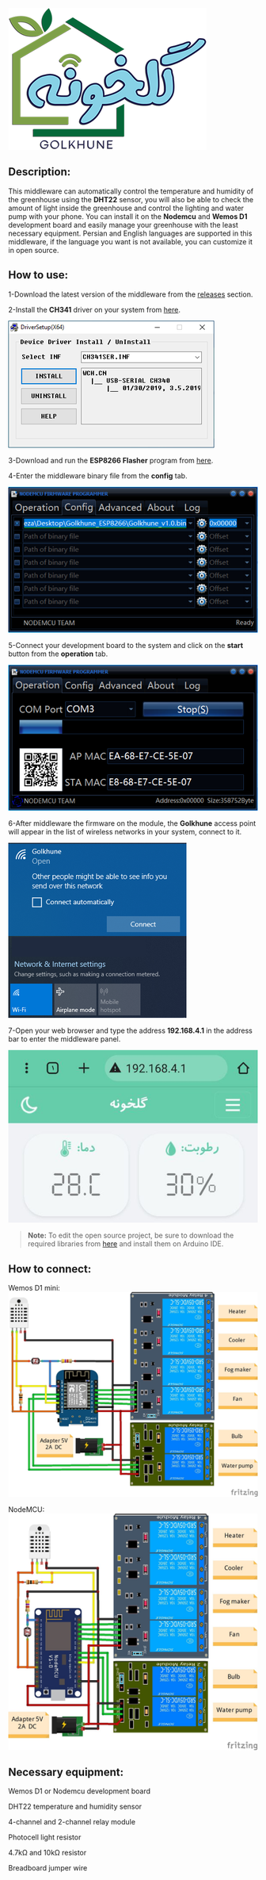 ![](image/logo.png)

## Description:
This middleware can automatically control the temperature and humidity of the greenhouse using the **DHT22** sensor, you will also be able to check the amount of light inside the greenhouse and control the lighting and water pump with your phone. You can install it on the **Nodemcu** and **Wemos D1** development board and easily manage your greenhouse with the least necessary equipment. Persian and English languages ​​are supported in this middleware, if the language you want is not available, you can customize it in open source.

## How to use:
1-Download the latest version of the middleware from the [releases](https://github.com/alireza-moshfeghi/Golkhune_ESP8266/releases) section.

2-Install the **CH341** driver on your system from [here](https://github.com/alireza-moshfeghi/Golkhune_ESP8266/blob/main/CH341SER.zip).

![ch341_driver](image/driver.png)

3-Download and run the **ESP8266 Flasher** program from [here](https://github.com/alireza-moshfeghi/Golkhune_ESP8266/blob/main/ESP8266Flasher.zip).

4-Enter the middleware binary file from the **config** tab.

![config_tab](image/config.png)

5-Connect your development board to the system and click on the **start** button from the **operation** tab.

![operation_tab](image/operation.png)

6-After middleware the firmware on the module, the **Golkhune** access point will appear in the list of wireless networks in your system, connect to it.

![ap](image/ap.png)

7-Open your web browser and type the address **192.168.4.1** in the address bar to enter the middleware panel.

![panel](image/panel.png)

> **Note:** To edit the open source project, be sure to download the required libraries from [here](https://github.com/alireza-moshfeghi/Golkhune_ESP8266/tree/main/libraries) and install them on Arduino IDE.

## How to connect:
Wemos D1 mini:
![wemos_d1](image/wemos.jpg)

NodeMCU:
![nodemcu](image/nodemcu.jpg)

## Necessary equipment:
Wemos D1 or Nodemcu development board

DHT22 temperature and humidity sensor

4-channel and 2-channel relay module

Photocell light resistor

4.7kΩ and 10kΩ resistor

Breadboard jumper wire

